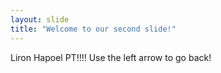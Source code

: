 ```yaml
---
layout: slide
title: "Welcome to our second slide!"
---
```

Liron Hapoel PT!!!!
Use the left arrow to go back!
